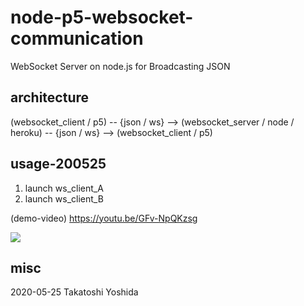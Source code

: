# node-p5-websocket-communication

WebSocket Server on node.js for Broadcasting JSON 

## architecture

(websocket_client / p5) 
-- {json / ws} -->
(websocket_server / node / heroku)
-- {json / ws} --> 
(websocket_client / p5)



## usage-200525

1. launch ws_client_A
2. launch ws_client_B

(demo-video) https://youtu.be/GFv-NpQKzsg

[![](http://img.youtube.com/vi/GFv-NpQKzsg/0.jpg)](http://www.youtube.com/watch?v=GFv-NpQKzsg "node-p5-websocket-communication")



## misc
2020-05-25 Takatoshi Yoshida
